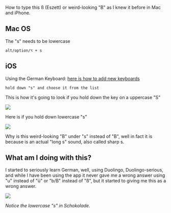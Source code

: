 <p>How to type this ß (Eszett) or weird-looking "B" as I knew it before in Mac and iPhone.</p>

<span id="more-428"></span>

<h2>Mac OS</h2>
<p>The "s" needs to be lowercase</p>
<pre class="text"><code>alt/option/⌥ + s</code></pre>

<h2>iOS</h2>
<p>Using the German Keyboard: <a href="http://support.apple.com/kb/HT4509" target="_blank">here is how to add new keyboards</a></p>
<pre class="text"><code>hold down "s" and choose it from the list</code></pre>

<p>This is how it's going to look if you hold down the key on a uppercase "S"</p>
<p><img src="http://wellingguzman.com/wp-content/uploads/2014/09/Eszett-uppercase.jpg"></p>

<p>Here is if you hold down lowercase "s"</p>
<p><img src="http://wellingguzman.com/wp-content/uploads/2014/09/Eszett-lowercase.jpg"></p>

<p>Why is this weird-looking "B" under "s" instead of "B", well in fact it is because is an actual "long s" sound, also called sharp s.</p>


<h2>What am I doing with this?</h2>
<p>I started to seriously learn German, well, using Duolingo, Duolingo-serious, and while I have been using the app it never gave me a wrong answer using "u" instead of "ü" or "b/B" instead of "ß", but it started to giving me this as a wrong answer.</p>

<p><img src="http://wellingguzman.com/wp-content/uploads/2014/09/sub.jpg"><p>

<p><em>Notice the lowercase "s" in Schokolade.</em></p>
